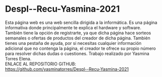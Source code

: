 # Despl--Recu-Yasmina-2021
Esta página web es una web sencilla dirigida a la informática. Es una página informativa donde principalmente te explica el hardware y software. También tiene la opción de registrarte, ya que dicha página hace sorteos semanales o ofertas de productos del creador de dicha página. También tienes una pestaña de ayuda, por si necesitas cualquier información adicional que no contenga la página, el creador te ofrece su propio número para resolver dichas dudas o cuestiones.
Trabajo realizado por Yasmina Torres Elena.
<br>
ENLACE AL REPOSITORIO GITHUB: https://github.com/yasminatorres/Despl--Recu-Yasmina-2021
